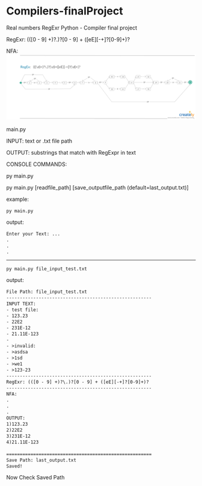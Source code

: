 # Compilers-finalProject
Real numbers RegExr Python - Compiler final project 

RegExr: (([0 - 9] +)?\.)?[0 - 9] + ([eE][-+]?[0-9]+)?

NFA:
![Real Numbers RegExr](https://github.com/mohammadT77/Compilers-finalProject/blob/master/default/real%20num%20regex.png)

main.py

INPUT:  text or .txt file path

OUTPUT: substrings that match with RegExpr in text
  
CONSOLE COMMANDS:

py main.py


py main.py [readfile_path] [save_outputfile_path (default=last_output.txt)]
  
  example:
  ```
  py main.py
  ```
  output:
  ```
  Enter your Text: ...
  .
  .
  .
  ```
  
  ----------
  ```
  py main.py file_input_test.txt
  ```
  output:
  ```
  File Path: file_input_test.txt
  ------------------------------------------------------
  INPUT TEXT:
  - test file:
  - 123.23
  - 22E2
  - 231E-12
  - 21.11E-123
  -
  - >invalid:
  - >asdsa
  - >1sd
  - >we1
  - >123-23
  ------------------------------------------------------
  RegExr: (([0 - 9] +)?\.)?[0 - 9] + ([eE][-+]?[0-9]+)?
  ------------------------------------------------------
  NFA:
  .
  .
  .
  OUTPUT:
  1)123.23
  2)22E2
  3)231E-12
  4)21.11E-123

  ======================================================
  Save Path: last_output.txt
  Saved!
  ```
  Now Check Saved Path
  
